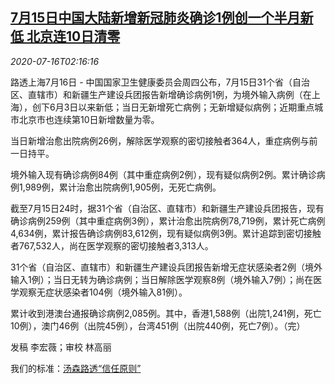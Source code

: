 <!--1594866198000-->
[7月15日中国大陆新增新冠肺炎确诊1例创一个半月新低 北京连10日清零](https://cn.reuters.com/article/covid19-china-mainland-0716-thur-idCNKCS24H08E)
------

<div><i>2020-07-16T02:16:16</i></div><div class="StandardArticleBody_body"><p>路透上海7月16日 - 中国国家卫生健康委员会周四公布，7月15日31个省（自治区、直辖市）和新疆生产建设兵团报告新增确诊病例1例，为境外输入病例（在上海），创下6月3日以来新低；当日无新增死亡病例；无新增疑似病例；近期重点城市北京市也连续第10日新增数量为零。 </p><p>当日新增治愈出院病例26例，解除医学观察的密切接触者364人，重症病例与前一日持平。 </p><p>境外输入现有确诊病例84例（其中重症病例2例），现有疑似病例2例。累计确诊病例1,989例，累计治愈出院病例1,905例，无死亡病例。 </p><p>截至7月15日24时，据31个省（自治区、直辖市）和新疆生产建设兵团报告，现有确诊病例259例（其中重症病例3例），累计治愈出院病例78,719例，累计死亡病例4,634例，累计报告确诊病例83,612例，现有疑似病例3例。累计追踪到密切接触者767,532人，尚在医学观察的密切接触者3,313人。 </p><p>31个省（自治区、直辖市）和新疆生产建设兵团报告新增无症状感染者2例（境外输入1例）；当日无转为确诊病例；当日解除医学观察8例（境外输入7例）；尚在医学观察无症状感染者104例（境外输入81例）。 </p><p>累计收到港澳台通报确诊病例2,085例。其中，香港1,588例（出院1,241例，死亡10例），澳门46例（出院45例），台湾451例（出院440例，死亡7例）。（完） </p><div class="Attribution_container"><div class="Attribution_attribution"><p class="Attribution_content">发稿 李宏薇；审校 林高丽</p></div></div><div class="StandardArticleBody_trustBadgeContainer"><span class="StandardArticleBody_trustBadgeTitle">我们的标准：</span><span class="trustBadgeUrl"><a href="https://www.thomsonreuters.cn/content/dam/openweb/documents/pdf/china/brochures/about-us-1.pdf">汤森路透“信任原则”</a></span></div></div>
